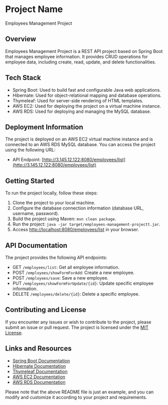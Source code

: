 # Project Name

Employees Management Project

## Overview

Employees Management Project is a REST API project based on Spring Boot that manages employee information. It provides CRUD operations for employee data, including create, read, update, and delete functionalities.

## Tech Stack

- Spring Boot: Used to build fast and configurable Java web applications.
- Hibernate: Used for object-relational mapping and database operations.
- Thymeleaf: Used for server-side rendering of HTML templates.
- AWS EC2: Used for deploying the project on a virtual machine instance.
- AWS RDS: Used for deploying and managing the MySQL database.

## Deployment Information

The project is deployed on an AWS EC2 virtual machine instance and is connected to an AWS RDS MySQL database. You can access the project using the following URL:

- API Endpoint: [http://3.145.12.122:8080/employees/list](http://3.145.12.122:8080/employees/list)

## Getting Started

To run the project locally, follow these steps:

1. Clone the project to your local machine.
2. Configure the database connection information (database URL, username, password).
3. Build the project using Maven: `mvn clean package`.
4. Run the project: `java -jar target/employees-management-projectt.jar`.
5. Access [http://localhost:8080/employees/list](http://localhost:8080/employees/list) in your browser.

## API Documentation

The project provides the following API endpoints:

- GET `/employees/list`: Get all employee information.
- POST `/employees/showFormForAdd`: Create a new employee.
- POST `/employees/save`: Save a new employee.
- PUT `/employees/showFormForUpdate/{id}`: Update specific employee information.
- DELETE `/employees/delete/{id}`: Delete a specific employee.


## Contributing and License

If you encounter any issues or wish to contribute to the project, please submit an issue or pull request. The project is licensed under the [MIT License](link-to-license).

## Links and Resources

- [Spring Boot Documentation](https://spring.io/projects/spring-boot)
- [Hibernate Documentation](https://hibernate.org/)
- [Thymeleaf Documentation](https://www.thymeleaf.org/)
- [AWS EC2 Documentation](https://aws.amazon.com/ec2/)
- [AWS RDS Documentation](https://aws.amazon.com/rds/)

Please note that the above README file is just an example, and you can modify and customize it according to your project and requirements.


